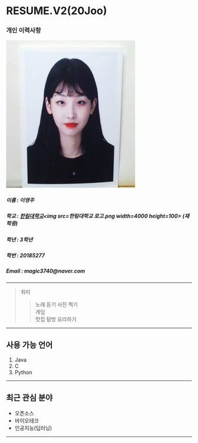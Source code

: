 # RESUME.V2(20Joo)

### 개인 이력사항  
<img src=KakaoTalk_20190529_213848204.jpg width=350 height=400>  

  ##### 이름 : 이영주
  ##### 학교 : [한림대학교](https://www.hallym.ac.kr/)<img src=한림대학교 로고.png width=4000 height=100>  (재학중)
  <h5> 학년 : 3학년 </h5>
  <h5> 학번 : 20185277 </h5>
  <h5> Email : magic3740@naver.com </h5>
  
 ------------------------- 
  > 취미  
  >> 노래 듣기
  >> 사진 찍기  
  >> 게임  
  >> 맛집 탐방
  >> 요리하기
  -------------------------
  ## 사용 가능 언어
  1. Java
  2. C
  3. Python
************************

  ## 최근 관심 분야 
  * 오픈소스
  * 바이오테크  
  * 인공지능(딥러닝)  
-----------------------
